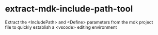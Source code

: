 # extract-mdk-include-path-tool
Extract the &lt;IncludePath> and &lt;Define> parameters from the mdk project file to quickly establish a &lt;vscode> editing environment 
